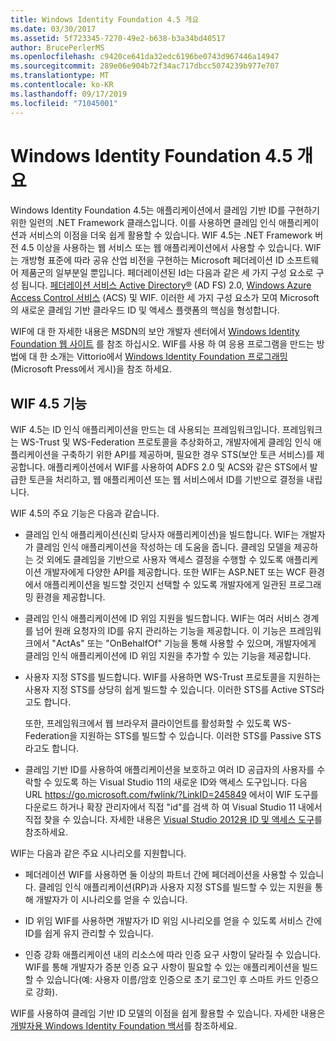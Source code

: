 ```yaml
---
title: Windows Identity Foundation 4.5 개요
ms.date: 03/30/2017
ms.assetid: 5f723345-7270-49e2-b638-b3a34bd40517
author: BrucePerlerMS
ms.openlocfilehash: c9420ce641da32edc6196be0743d967446a14947
ms.sourcegitcommit: 289e06e904b72f34ac717dbcc5074239b977e707
ms.translationtype: MT
ms.contentlocale: ko-KR
ms.lasthandoff: 09/17/2019
ms.locfileid: "71045001"
---
```

# <a name="windows-identity-foundation-45-overview"></a>Windows Identity Foundation 4.5 개요
Windows Identity Foundation 4.5는 애플리케이션에서 클레임 기반 ID를 구현하기 위한 일련의 .NET Framework 클래스입니다. 이를 사용하면 클레임 인식 애플리케이션과 서비스의 이점을 더욱 쉽게 활용할 수 있습니다. WIF 4.5는 .NET Framework 버전 4.5 이상을 사용하는 웹 서비스 또는 웹 애플리케이션에서 사용할 수 있습니다. WIF는 개방형 표준에 따라 공유 산업 비전을 구현하는 Microsoft 페더레이션 ID 소프트웨어 제품군의 일부분일 뿐입니다. 페더레이션된 Id는 다음과 같은 세 가지 구성 요소로 구성 됩니다. [페더레이션 서비스 Active Directory®](https://go.microsoft.com/fwlink/?LinkID=247516) (AD FS) 2.0, [Windows Azure Access Control 서비스](https://go.microsoft.com/fwlink/?LinkID=247517) (ACS) 및 WIF. 이러한 세 가지 구성 요소가 모여 Microsoft의 새로운 클레임 기반 클라우드 ID 및 액세스 플랫폼의 핵심을 형성합니다.  
  
 WIF에 대 한 자세한 내용은 MSDN의 보안 개발자 센터에서 [Windows Identity Foundation 웹 사이트](https://go.microsoft.com/fwlink/?LinkId=149009) 를 참조 하십시오. WIF를 사용 하 여 응용 프로그램을 만드는 방법에 대 한 소개는 Vittorio에서 [Windows Identity Foundation 프로그래밍](https://www.microsoftpressstore.com/store/programming-windows-identity-foundation-9780735627185) (Microsoft Press에서 게시)을 참조 하세요.  
  
## <a name="wif-45-features"></a>WIF 4.5 기능  
 WIF 4.5는 ID 인식 애플리케이션을 만드는 데 사용되는 프레임워크입니다. 프레임워크는 WS-Trust 및 WS-Federation 프로토콜을 추상화하고, 개발자에게 클레임 인식 애플리케이션을 구축하기 위한 API를 제공하며, 필요한 경우 STS(보안 토큰 서비스)를 제공합니다. 애플리케이션에서 WIF를 사용하여 ADFS 2.0 및 ACS와 같은 STS에서 발급한 토큰을 처리하고, 웹 애플리케이션 또는 웹 서비스에서 ID를 기반으로 결정을 내립니다.  
  
 WIF 4.5의 주요 기능은 다음과 같습니다.  
  
- 클레임 인식 애플리케이션(신뢰 당사자 애플리케이션)을 빌드합니다. WIF는 개발자가 클레임 인식 애플리케이션을 작성하는 데 도움을 줍니다. 클레임 모델을 제공하는 것 외에도 클레임을 기반으로 사용자 액세스 결정을 수행할 수 있도록 애플리케이션 개발자에게 다양한 API를 제공합니다.  또한 WIF는 ASP.NET 또는 WCF 환경에서 애플리케이션을 빌드할 것인지 선택할 수 있도록 개발자에게 일관된 프로그래밍 환경을 제공합니다.  
  
- 클레임 인식 애플리케이션에 ID 위임 지원을 빌드합니다.  WIF는 여러 서비스 경계를 넘어 원래 요청자의 ID를 유지 관리하는 기능을 제공합니다. 이 기능은 프레임워크에서 &quot;ActAs&quot; 또는 &quot;OnBehalfOf&quot; 기능을 통해 사용할 수 있으며, 개발자에게 클레임 인식 애플리케이션에 ID 위임 지원을 추가할 수 있는 기능을 제공합니다.  
  
- 사용자 지정 STS를 빌드합니다.  WIF를 사용하면 WS-Trust 프로토콜을 지원하는 사용자 지정 STS를 상당히 쉽게 빌드할 수 있습니다. 이러한 STS를 Active STS라고도 합니다.  
  
     또한, 프레임워크에서 웹 브라우저 클라이언트를 활성화할 수 있도록 WS-Federation을 지원하는 STS를 빌드할 수 있습니다. 이러한 STS를 Passive STS라고도 합니다.  
  
- 클레임 기반 ID를 사용하여 애플리케이션을 보호하고 여러 ID 공급자의 사용자를 수락할 수 있도록 하는 Visual Studio 11의 새로운 ID와 액세스 도구입니다. 다음 URL <https://go.microsoft.com/fwlink/?LinkID=245849> 에서이 WIF 도구를 다운로드 하거나 확장 관리자에서 직접 "id"를 검색 하 여 Visual Studio 11 내에서 직접 찾을 수 있습니다. 자세한 내용은 [Visual Studio 2012용 ID 및 액세스 도구](identity-and-access-tool-for-vs.md)를 참조하세요.  
  
 WIF는 다음과 같은 주요 시나리오를 지원합니다.  
  
- 페더레이션  WIF를 사용하면 둘 이상의 파트너 간에 페더레이션을 사용할 수 있습니다. 클레임 인식 애플리케이션(RP)과 사용자 지정 STS를 빌드할 수 있는 지원을 통해 개발자가 이 시나리오를 얻을 수 있습니다.  
  
- ID 위임  WIF를 사용하면 개발자가 ID 위임 시나리오를 얻을 수 있도록 서비스 간에 ID를 쉽게 유지 관리할 수 있습니다.  
  
- 인증 강화 애플리케이션 내의 리소스에 따라 인증 요구 사항이 달라질 수 있습니다. WIF를 통해 개발자가 증분 인증 요구 사항이 필요할 수 있는 애플리케이션을 빌드할 수 있습니다(예: 사용자 이름/암호 인증으로 초기 로그인 후 스마트 카드 인증으로 강화).  
  
 WIF를 사용하여 클레임 기반 ID 모델의 이점을 쉽게 활용할 수 있습니다. 자세한 내용은 [개발자용 Windows Identity Foundation 백서](https://download.microsoft.com/download/7/d/0/7d0b5166-6a8a-418a-addd-95ee9b046994/windowsidentityfoundationwhitepaperfordevelopers-rtw.pdf)를 참조하세요.
